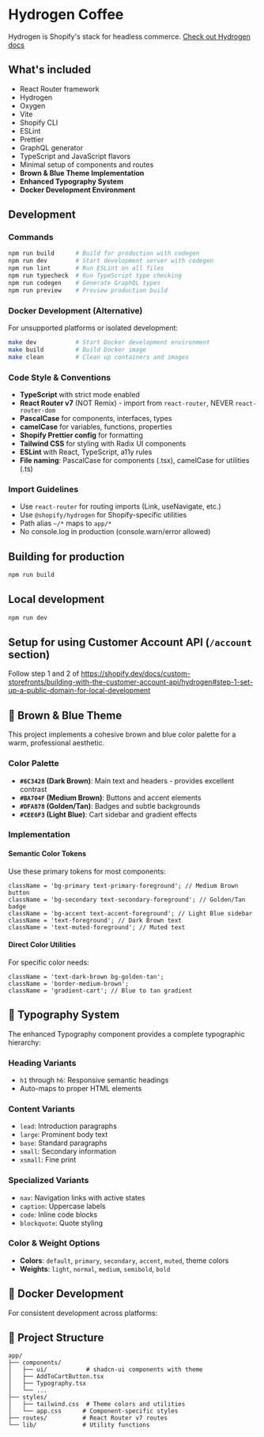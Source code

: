# Hydrogen Coffee

Hydrogen is Shopify's stack for headless commerce.
[Check out Hydrogen docs](https://shopify.dev/custom-storefronts/hydrogen)

## What's included

- React Router framework
- Hydrogen
- Oxygen
- Vite
- Shopify CLI
- ESLint
- Prettier
- GraphQL generator
- TypeScript and JavaScript flavors
- Minimal setup of components and routes
- **Brown & Blue Theme Implementation**
- **Enhanced Typography System**
- **Docker Development Environment**

## Development

### Commands

```bash
npm run build      # Build for production with codegen
npm run dev        # Start development server with codegen
npm run lint       # Run ESLint on all files
npm run typecheck  # Run TypeScript type checking
npm run codegen    # Generate GraphQL types
npm run preview    # Preview production build
```

### Docker Development (Alternative)

For unsupported platforms or isolated development:

```bash
make dev           # Start Docker development environment
make build         # Build Docker image
make clean         # Clean up containers and images
```

### Code Style & Conventions

- **TypeScript** with strict mode enabled
- **React Router v7** (NOT Remix) - import from `react-router`, NEVER `react-router-dom`
- **PascalCase** for components, interfaces, types
- **camelCase** for variables, functions, properties
- **Shopify Prettier config** for formatting
- **Tailwind CSS** for styling with Radix UI components
- **ESLint** with React, TypeScript, a11y rules
- **File naming**: PascalCase for components (.tsx), camelCase for utilities (.ts)

### Import Guidelines

- Use `react-router` for routing imports (Link, useNavigate, etc.)
- Use `@shopify/hydrogen` for Shopify-specific utilities
- Path alias `~/*` maps to `app/*`
- No console.log in production (console.warn/error allowed)

## Building for production

```bash
npm run build
```

## Local development

```bash
npm run dev
```

## Setup for using Customer Account API (`/account` section)

Follow step 1 and 2 of <https://shopify.dev/docs/custom-storefronts/building-with-the-customer-account-api/hydrogen#step-1-set-up-a-public-domain-for-local-development>

## 🎨 Brown & Blue Theme

This project implements a cohesive brown and blue color palette for a warm, professional aesthetic.

### Color Palette

- **`#6C3428` (Dark Brown)**: Main text and headers - provides excellent contrast
- **`#BA704F` (Medium Brown)**: Buttons and accent elements
- **`#DFA878` (Golden/Tan)**: Badges and subtle backgrounds
- **`#CEE6F3` (Light Blue)**: Cart sidebar and gradient effects

### Implementation

#### Semantic Color Tokens

Use these primary tokens for most components:

```tsx
className = 'bg-primary text-primary-foreground'; // Medium Brown button
className = 'bg-secondary text-secondary-foreground'; // Golden/Tan badge
className = 'bg-accent text-accent-foreground'; // Light Blue sidebar
className = 'text-foreground'; // Dark Brown text
className = 'text-muted-foreground'; // Muted text
```

#### Direct Color Utilities

For specific color needs:

```tsx
className = 'text-dark-brown bg-golden-tan';
className = 'border-medium-brown';
className = 'gradient-cart'; // Blue to tan gradient
```

## 📝 Typography System

The enhanced Typography component provides a complete typographic hierarchy:

### Heading Variants

- `h1` through `h6`: Responsive semantic headings
- Auto-maps to proper HTML elements

### Content Variants

- `lead`: Introduction paragraphs
- `large`: Prominent body text
- `base`: Standard paragraphs
- `small`: Secondary information
- `xsmall`: Fine print

### Specialized Variants

- `nav`: Navigation links with active states
- `caption`: Uppercase labels
- `code`: Inline code blocks
- `blockquote`: Quote styling

### Color & Weight Options

- **Colors**: `default`, `primary`, `secondary`, `accent`, `muted`, theme colors
- **Weights**: `light`, `normal`, `medium`, `semibold`, `bold`

## 🐳 Docker Development

For consistent development across platforms:

## 📁 Project Structure

```
app/
├── components/
│   ├── ui/           # shadcn-ui components with theme
│   ├── AddToCartButton.tsx
│   ├── Typography.tsx
│   └── ...
├── styles/
│   ├── tailwind.css  # Theme colors and utilities
│   └── app.css      # Component-specific styles
├── routes/          # React Router v7 routes
└── lib/             # Utility functions
```
